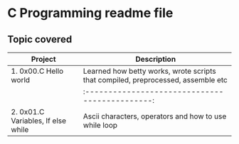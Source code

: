 # C Programming readme file

## Topic covered
 
|    Project                                           |       Description                              |
|------------------------------------------------------|------------------------------------------------|
| 1. 0x00.C Hello world                                |   Learned how betty works, wrote scripts that compiled, preprocessed, assemble etc|
    | :---------------------------------------------: |     | :------------------------------------------: |
| 2. 0x01.C Variables, If else while                   |   Ascii characters, operators and  how to use while loop| 
